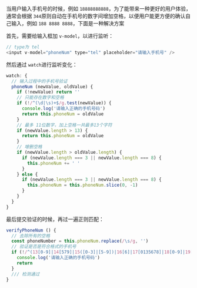 当用户输入手机号的时候，例如 `18888888888`，为了能带来一种更好的用户体验，通常会根据 `344`原则自动在手机号的数字间增加空格，以便用户能更方便的确认自己输入，例如 `188 8888 8888`，下面是一种解决方案

首先，需要给输入框加 `v-model`，以进行监听：
```js
// type为 tel
<input v-model="phoneNum" type="tel" placeholder="请输入手机号" />
```
然后通过 `watch`进行监听变化：
```js
watch: {
  // 输入过程中的手机号验证
  phoneNum (newValue, oldValue) {
    if (!newValue) return ''
    // 只能存在数字和空格
    if (!/^(\d|\s)+$/g.test(newValue)) {
      console.log('请输入正确的手机号码')
      return this.phoneNum = oldValue
    }
    // 最多 11位数字，加上空格一共最多13个字符
    if (newValue.length > 13) {
      return this.phoneNum = oldValue
    }
    // 增删空格
    if (newValue.length > oldValue.length) {
      if (newValue.length === 3 || newValue.length === 8) {
        this.phoneNum += ' '
      }
    } else {
      if (newValue.length === 3 || newValue.length === 8) {
        this.phoneNum = this.phoneNum.slice(0, -1)
      }
    }
  }
}
```

最后提交验证的时候，再过一遍正则匹配：
```js
verifyPhoneNum () {
  // 去除所有的空格
  const phoneNumber = this.phoneNum.replace(/\s/g, '')
  // 验证是否是符合格式的手机号
  if (!/^(13[0-9]|14[579]|15([0-3]|[5-9])|16[6]|17[0135678]|18[0-9]|19[89])\d{8}$/.test(phoneNumber)) {
    console.log('请输入正确的手机号码')
    return
  }
  /// 检测通过
}
```
